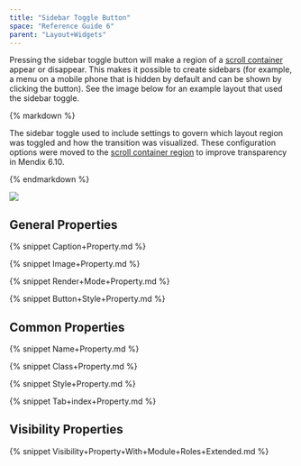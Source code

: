 ```yaml
---
title: "Sidebar Toggle Button"
space: "Reference Guide 6"
parent: "Layout+Widgets"
---
```


Pressing the sidebar toggle button will make a region of a [scroll container](Scroll+Container) appear or disappear. This makes it possible to create sidebars (for example, a menu on a mobile phone that is hidden by default and can be shown by clicking the button). See the image below for an example layout that used the sidebar toggle.

<div class="alert alert-info">{% markdown %}

The sidebar toggle used to include settings to govern which layout region was toggled and how the transition was visualized. These configuration options were moved to the [scroll container region](Scroll+Container+Region) to improve transparency in Mendix 6.10.

{% endmarkdown %}</div>

![](attachments/16713866/16843980.png)

## General Properties

{% snippet Caption+Property.md %}

{% snippet Image+Property.md %}

{% snippet Render+Mode+Property.md %}

{% snippet Button+Style+Property.md %}

## Common Properties

{% snippet Name+Property.md %}

{% snippet Class+Property.md %}

{% snippet Style+Property.md %}

{% snippet Tab+index+Property.md %}

## Visibility Properties

{% snippet Visibility+Property+With+Module+Roles+Extended.md %}